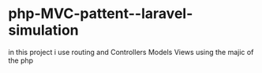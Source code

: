 # php-MVC-pattent--laravel-simulation
in this project i use routing and Controllers Models Views using the majic of the php
